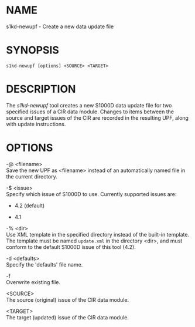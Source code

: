 NAME
====

s1kd-newupf - Create a new data update file

SYNOPSIS
========

    s1kd-newupf [options] <SOURCE> <TARGET>

DESCRIPTION
===========

The *s1kd-newupf* tool creates a new S1000D data update file for two specified issues of a CIR data module. Changes to items between the source and target issues of the CIR are recorded in the resulting UPF, along with update instructions.

OPTIONS
=======

-@ &lt;filename&gt;  
Save the new UPF as &lt;filename&gt; instead of an automatically named file in the current directory.

-$ &lt;issue&gt;  
Specify which issue of S1000D to use. Currently supported issues are:

-   4.2 (default)

-   4.1

-% &lt;dir&gt;  
Use XML template in the specified directory instead of the built-in template. The template must be named `update.xml` in the directory &lt;dir&gt;, and must conform to the default S1000D issue of this tool (4.2).

-d &lt;defaults&gt;  
Specify the 'defaults' file name.

-f  
Overwrite existing file.

&lt;SOURCE&gt;  
The source (original) issue of the CIR data module.

&lt;TARGET&gt;  
The target (updated) issue of the CIR data module.
